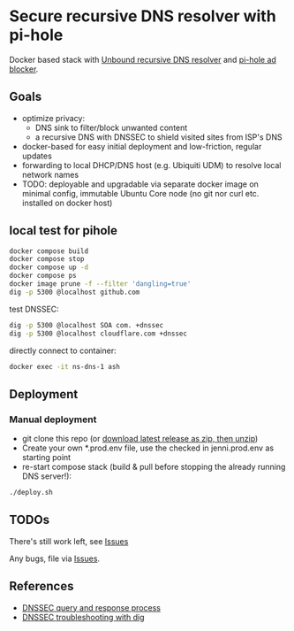 # Secure recursive DNS resolver with pi-hole

Docker based stack with [Unbound recursive DNS resolver](https://unbound.docs.nlnetlabs.nl/en/latest/index.html)
and [pi-hole ad blocker](https://pi-hole.net/).

## Goals

- optimize privacy:
  - DNS sink to filter/block unwanted content
  - a recursive DNS with DNSSEC to shield visited sites from ISP's DNS
- docker-based for easy initial deployment and low-friction, regular updates
- forwarding to local DHCP/DNS host (e.g. Ubiquiti UDM) to resolve local network names
- TODO: deployable and upgradable via separate docker image on minimal config, immutable Ubuntu Core node
(no git nor curl etc. installed on docker host)

## local test for pihole

```bash
docker compose build
docker compose stop
docker compose up -d
docker compose ps
docker image prune -f --filter 'dangling=true'
dig -p 5300 @localhost github.com
```

test DNSSEC:

```bash
dig -p 5300 @localhost SOA com. +dnssec
dig -p 5300 @localhost cloudflare.com +dnssec
```

directly connect to container:

```bash
docker exec -it ns-dns-1 ash
```

## Deployment

### Manual deployment

- git clone this repo (or [download latest release as zip, then unzip](https://github.com/davidjenni/pi-hole-unbound/releases))
- Create your own *.prod.env file, use the checked in jenni.prod.env as starting point
- re-start compose stack (build & pull before stopping the already running DNS server!):

```bash
./deploy.sh
```

## TODOs

There's still work left, see [Issues](https://github.com/davidjenni/pi-hole-unbound/issues?q=is%3Aissue%20state%3Aopen%20label%3Afeature)

Any bugs, file via [Issues](https://github.com/davidjenni/pi-hole-unbound/issues).

## References

- [DNSSEC query and response process](https://learn.microsoft.com/en-us/windows-server/networking/dns/validate-dnssec-responses#including-dnssec-data)
- [DNSSEC troubleshooting with dig](https://developers.cloudflare.com/dns/dnssec/troubleshooting/#view-the-dnssec-chain-of-trust-with-dig)
